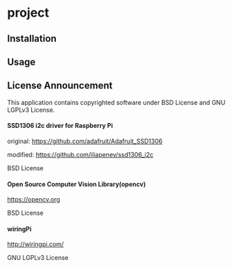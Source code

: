 # project

## Installation

## Usage

## License Announcement

This application contains copyrighted software under BSD License and GNU LGPLv3 License.

#### SSD1306 i2c driver for Raspberry Pi

original: https://github.com/adafruit/Adafruit_SSD1306

modified: https://github.com/iliapenev/ssd1306_i2c

BSD License

#### Open Source Computer Vision Library(opencv)

https://opencv.org

BSD License

#### wiringPi

http://wiringpi.com/

GNU LGPLv3 License
